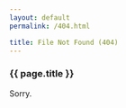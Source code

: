 ```yaml
---
layout: default
permalink: /404.html

title: File Not Found (404)
---
```


### {{ page.title }}

Sorry.